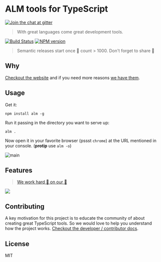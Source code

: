 # ALM tools for TypeScript

[![Join the chat at  gitter][gitter-image]][gitter-url]

> With great languages come great development tools.

[![Build Status][travis-image]][travis-url]
[![NPM version][npm-image]][npm-url]

> Semantic releases start once 🌟 count > 1000. Don't forget to share 🌹

## Why

[Checkout the website](http://alm.tools) and if you need more reasons [we have them](https://basarat.gitbooks.io/alm/content/contributing/why.html).

## Usage

Get it:
```
npm install alm -g
```

Run it passing in the directory you want to serve up:
```
alm .
```

Now open it in your favorite browser (pssst `chrome`) at the URL mentioned in your console. (**protip** use `alm -o`)

![main](https://raw.githubusercontent.com/alm-tools/alm-tools.github.io/master/screens/main.png)

## Features

> [We work hard :construction_worker: on our :memo:][docs]

[![][cover]][docs]


## Contributing
A key motivation for this project is to educate the community of about creating great TypeScript tools. So we would love to help you understand how the project works. [Checkout the developer / contributor docs][contributing].

## License

MIT

[docs]: https://basarat.gitbooks.io/alm/content/
[contributing]: https://basarat.gitbooks.io/alm/content/contributing/
[cover]: https://raw.githubusercontent.com/alm-tools/alm-tools.github.io/master/screens/cover_small.png
[npm-image]: https://img.shields.io/npm/v/alm.svg?style=flat
[npm-url]: https://npmjs.org/package/alm
[travis-image]: https://travis-ci.org/alm-tools/alm.svg?branch=master
[travis-url]:https://travis-ci.org/alm-tools/alm
[gitter-image]: https://badges.gitter.im/Join%20Chat.svg
[gitter-url]: https://gitter.im/alm-tools/alm?utm_source=badge&utm_medium=badge&utm_campaign=pr-badge&utm_content=badge
